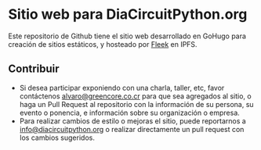 # Sitio web para DiaCircuitPython.org

Este repositorio de Github tiene el sitio web desarrollado en GoHugo para creación de sitios estáticos, y hosteado por [Fleek](fleek.co) en IPFS.

## Contribuir

- Si desea participar exponiendo con una charla, taller, etc, favor contáctenos alvaro@greencore.co.cr para que sea agregados al sitio, o haga un Pull Request al repositorio con la información de su persona, su evento o ponencia, e información sobre su organización o empresa.
- Para realizar cambios de estilo o mejoras el sitio, puede reportarnos a info@diacircuitpython.org o realizar directamente un pull request con los cambios sugeridos. 
